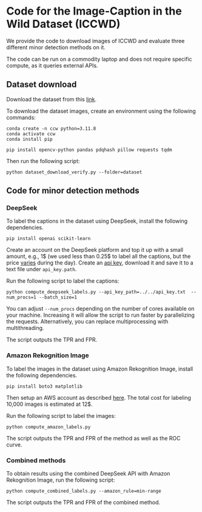 # Code for the Image-Caption in the Wild Dataset (ICCWD)

We provide the code to download images of ICCWD and evaluate three different minor detection methods on it.

The code can be run on a commodity laptop and does not require specific compute, as it queries external APIs.

## Dataset download

Download the dataset from this [link](https://huggingface.co/datasets/amcretu/iccwd).

To download the dataset images, create an environment using the following commands:

```
conda create -n ccw python=3.11.8
conda activate ccw
conda install pip

pip install opencv-python pandas pdqhash pillow requests tqdm
```

Then run the following script:

```
python dataset_download_verify.py --folder=dataset
```

## Code for minor detection methods

### DeepSeek

To label the captions in the dataset using DeepSeek, install the following dependencies.

```
pip install openai scikit-learn
```

Create an account on the DeepSeek platform and top it up with a small amount, e.g., 1$ (we used less than 0.25$ to label all the captions, but the price [varies](https://api-docs.deepseek.com/quick_start/pricing) during the day). Create an [api key](https://platform.deepseek.com/api_keys), download it and save it to a text file under `api_key.path`.

Run the following script to label the captions:

```
python compute_deepseek_labels.py --api_key_path=../../api_key.txt  --num_procs=1 --batch_size=1
```

You can adjust `--num_procs` depending on the number of cores available on your machine. Increasing it will allow the script to run faster by parallelizing the requests. Alternatively, you can replace multiprocessing with multithreading.

The script outputs the TPR and FPR.


### Amazon Rekognition Image

To label the images in the dataset using Amazon Rekognition Image, install the following dependencies.

```
pip install boto3 matplotlib
```

Then setup an AWS account as described [here](https://docs.aws.amazon.com/rekognition/latest/dg/faces-detect-images.html). The total cost for labeling 10,000 images is estimated at 12$.

Run the following script to label the images:

```
python compute_amazon_labels.py

```

The script outputs the TPR and FPR of the method as well as the ROC curve.

### Combined methods

To obtain results using the combined DeepSeek API with Amazon Rekognition Image, run the following script:

```
python compute_combined_labels.py --amazon_rule=min-range
```

The script outputs the TPR and FPR of the combined method.


